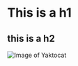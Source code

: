 # This is a h1
## this is a h2

![Image of Yaktocat](https://octodex.github.com/images/yaktocat.png)
